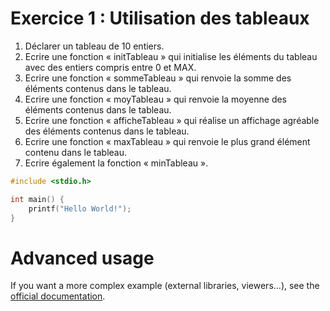 # Exercice 1 : Utilisation des tableaux

1. Déclarer un tableau de 10 entiers.
2. Ecrire une fonction « initTableau » qui initialise les éléments du tableau avec des entiers 
compris entre 0 et MAX.
3. Ecrire une fonction « sommeTableau » qui renvoie la somme des éléments contenus dans le 
tableau.
4. Ecrire une fonction « moyTableau » qui renvoie la moyenne des éléments contenus dans le 
tableau.
5. Ecrire une fonction « afficheTableau » qui réalise un affichage agréable des éléments 
contenus dans le tableau.
6. Ecrire une fonction « maxTableau » qui renvoie le plus grand élément contenu dans le 
tableau.
7. Ecrire également la fonction « minTableau ».

```C runnable
#include <stdio.h>

int main() {
	printf("Hello World!");
}

```


# Advanced usage

If you want a more complex example (external libraries, viewers...), see the [official documentation](https://tech.io/playgrounds/408/tech-io-documentation).

